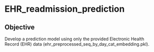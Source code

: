 # EHR_readmission_prediction

## Objective
 Develop a prediction model using only the provided Electronic Health Record (EHR)
 data (ehr_preprocessed_seq_by_day_cat_embedding.pkl).
